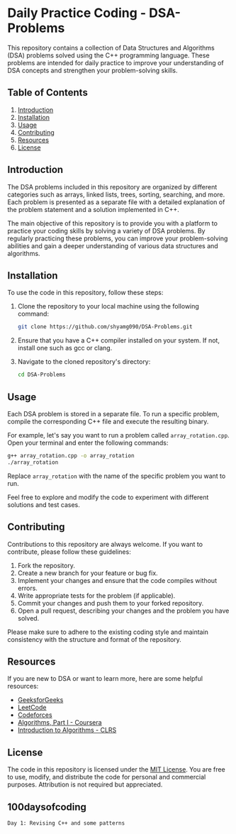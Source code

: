 # Daily Practice Coding - DSA-Problems

This repository contains a collection of Data Structures and Algorithms (DSA) problems solved using the C++ programming language. These problems are intended for daily practice to improve your understanding of DSA concepts and strengthen your problem-solving skills.

## Table of Contents

1. [Introduction](#introduction)
2. [Installation](#installation)
3. [Usage](#usage)
4. [Contributing](#contributing)
5. [Resources](#resources)
6. [License](#license)

## Introduction

The DSA problems included in this repository are organized by different categories such as arrays, linked lists, trees, sorting, searching, and more. Each problem is presented as a separate file with a detailed explanation of the problem statement and a solution implemented in C++.

The main objective of this repository is to provide you with a platform to practice your coding skills by solving a variety of DSA problems. By regularly practicing these problems, you can improve your problem-solving abilities and gain a deeper understanding of various data structures and algorithms.

## Installation

To use the code in this repository, follow these steps:

1. Clone the repository to your local machine using the following command:

   ```bash
   git clone https://github.com/shyamg090/DSA-Problems.git
   ```

2. Ensure that you have a C++ compiler installed on your system. If not, install one such as gcc or clang.

3. Navigate to the cloned repository's directory:

   ```bash
   cd DSA-Problems
   ```

## Usage

Each DSA problem is stored in a separate file. To run a specific problem, compile the corresponding C++ file and execute the resulting binary.

For example, let's say you want to run a problem called `array_rotation.cpp`. Open your terminal and enter the following commands:

```bash
g++ array_rotation.cpp -o array_rotation
./array_rotation
```

Replace `array_rotation` with the name of the specific problem you want to run.

Feel free to explore and modify the code to experiment with different solutions and test cases.

## Contributing

Contributions to this repository are always welcome. If you want to contribute, please follow these guidelines:

1. Fork the repository.
2. Create a new branch for your feature or bug fix.
3. Implement your changes and ensure that the code compiles without errors.
4. Write appropriate tests for the problem (if applicable).
5. Commit your changes and push them to your forked repository.
6. Open a pull request, describing your changes and the problem you have solved.

Please make sure to adhere to the existing coding style and maintain consistency with the structure and format of the repository.

## Resources

If you are new to DSA or want to learn more, here are some helpful resources:

- [GeeksforGeeks](https://www.geeksforgeeks.org/)
- [LeetCode](https://leetcode.com/)
- [Codeforces](https://codeforces.com/)
- [Algorithms, Part I - Coursera](https://www.coursera.org/learn/algorithms-part1)
- [Introduction to Algorithms - CLRS](https://mitpress.mit.edu/books/introduction-algorithms)

## License

The code in this repository is licensed under the [MIT License](LICENSE). You are free to use, modify, and distribute the code for personal and commercial purposes. Attribution is not required but appreciated.

## 100daysofcoding

```Day 1: Revising C++ and some patterns```